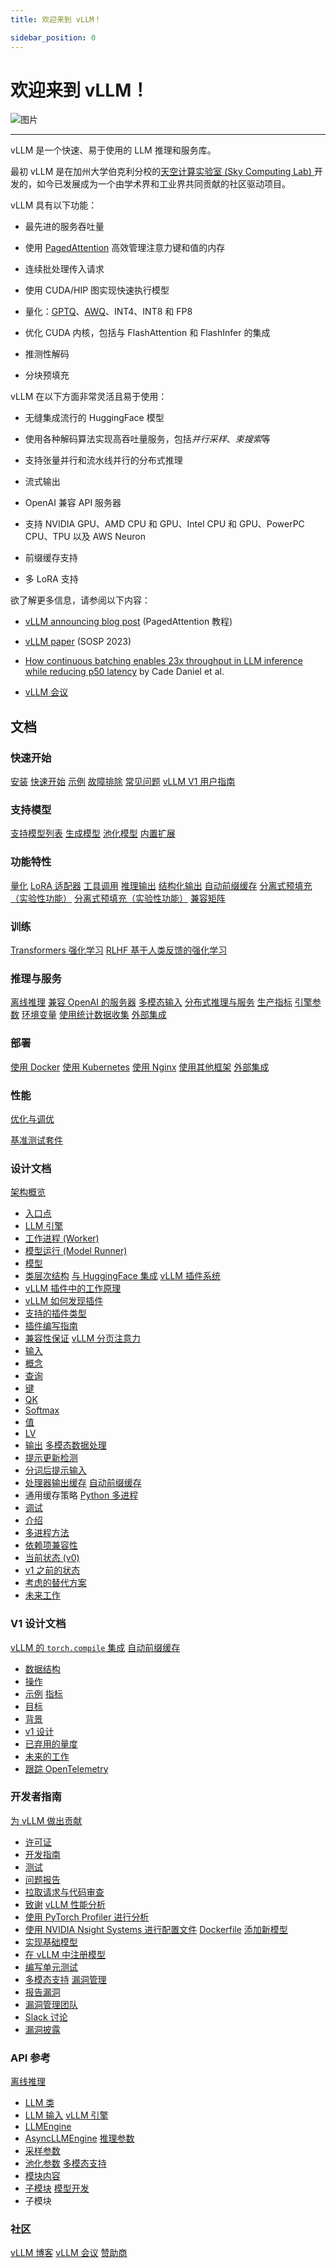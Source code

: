 ```yaml
---
title: 欢迎来到 vLLM！

sidebar_position: 0
---
```


# 欢迎来到 vLLM！

![图片](/img/vllm-logo.png)

---

vLLM 是一个快速、易于使用的 LLM 推理和服务库。

最初 vLLM 是在加州大学伯克利分校的[天空计算实验室 (Sky Computing Lab) ](https://sky.cs.berkeley.edu/)开发的，如今已发展成为一个由学术界和工业界共同贡献的社区驱动项目。

vLLM 具有以下功能：

- 最先进的服务吞吐量

- 使用 [PagedAttention](https://blog.vllm.ai/2023/06/20/vllm.html) 高效管理注意力键和值的内存

- 连续批处理传入请求

- 使用 CUDA/HIP 图实现快速执行模型

- 量化：[GPTQ](https://arxiv.org/abs/2210.17323)、[AWQ](https://arxiv.org/abs/2306.00978)、INT4、INT8 和 FP8

- 优化 CUDA 内核，包括与 FlashAttention 和 FlashInfer 的集成

- 推测性解码

- 分块预填充

vLLM 在以下方面非常灵活且易于使用：

- 无缝集成流行的 HuggingFace 模型

- 使用各种解码算法实现高吞吐量服务，包括*并行采样*、*束搜索*等

- 支持张量并行和流水线并行的分布式推理

- 流式输出

- OpenAI 兼容 API 服务器

- 支持 NVIDIA GPU、AMD CPU 和 GPU、Intel CPU 和 GPU、PowerPC CPU、TPU 以及 AWS Neuron

- 前缀缓存支持

- 多 LoRA 支持

欲了解更多信息，请参阅以下内容：

- [vLLM announcing blog post](https://vllm.ai) (PagedAttention 教程)

- [vLLM paper](https://arxiv.org/abs/2309.06180) (SOSP 2023)

- [How continuous batching enables 23x throughput in LLM inference
  ](https://www.anyscale.com/blog/continuous-batching-llm-inference) [while reducing p50
  ](https://www.anyscale.com/blog/continuous-batching-llm-inference)[ ](https://www.anyscale.com/blog/continuous-batching-llm-inference)[latency](https://www.anyscale.com/blog/continuous-batching-llm-inference)
  by Cade Daniel et al.

- [vLLM 会议](https://docs.vllm.ai/en/latest/community/meetups.html#meetups)

## 文档

### 快速开始

[安装](https://vllm.hyper.ai/docs/getting-started/installation/)
[快速开始](https://vllm.hyper.ai/docs/getting-started/quickstart)
[示例](https://vllm.hyper.ai/docs/getting-started/examples/offline-inference/)
[故障排除](https://vllm.hyper.ai/docs/getting-started/troubleshooting)
[常见问题](https://vllm.hyper.ai/docs/getting-started/faq)
[vLLM V1 用户指南](https://vllm.hyper.ai/docs/getting-started/v1-user-guide)

### 支持模型

[支持模型列表](https://vllm.hyper.ai/docs/models/supported_models)
[生成模型](https://vllm.hyper.ai/docs/models/generative_models)
[池化模型](https://vllm.hyper.ai/docs/models/Pooling%20Models)
[内置扩展](https://vllm.hyper.ai/docs/models/extensions/)

### 功能特性

[量化](https://vllm.hyper.ai/docs/features/quantization/)
[LoRA 适配器](https://vllm.hyper.ai/docs/features/lora)
[工具调用](https://vllm.hyper.ai/docs/features/tool_calling)
[推理输出](https://vllm.hyper.ai/docs/features/reasoning_outputs)
[结构化输出](https://vllm.hyper.ai/docs/features/structured_outputs)
[自动前缀缓存](https://vllm.hyper.ai/docs/features/automatic_prefix_caching)
[分离式预填充（实验性功能）](https://vllm.hyper.ai/docs/features/disagg_prefill)
[分离式预填充（实验性功能）](https://vllm.hyper.ai/docs/features/spec_decode)
[兼容矩阵](https://vllm.hyper.ai/docs/features/compatibility_matrix)

### 训练

[Transformers 强化学习](https://vllm.hyper.ai/docs/training/trl)
[RLHF 基于人类反馈的强化学习](https://vllm.hyper.ai/docs/training/rlhf)

### 推理与服务

[离线推理](https://vllm.hyper.ai/docs/inference-and-serving/offline_inference)
[兼容 OpenAI 的服务器](https://vllm.hyper.ai/docs/inference-and-serving/openai_compatible_server)
[多模态输入](https://vllm.hyper.ai/docs/inference-and-serving/multimodal_inputs)
[分布式推理与服务](https://vllm.hyper.ai/docs/inference-and-serving/distributed_serving_new)
[生产指标](https://vllm.hyper.ai/docs/inference-and-serving/metrics)
[引擎参数](https://vllm.hyper.ai/docs/inference-and-serving/engine_args)
[环境变量](https://vllm.hyper.ai/docs/inference-and-serving/env_vars)
[使用统计数据收集](https://vllm.hyper.ai/docs/inference-and-serving/usage_stats)
[外部集成](https://vllm.hyper.ai/docs/inference-and-serving/integrations/)

### 部署

[使用 Docker](https://vllm.hyper.ai/docs/deployment/docker)
[使用 Kubernetes](https://vllm.hyper.ai/docs/deployment/k8s)
[使用 Nginx](https://vllm.hyper.ai/docs/deployment/nginx)
[使用其他框架](https://vllm.hyper.ai/docs/deployment/framworks/)
[外部集成](https://vllm.hyper.ai/docs/deployment/integrations/)

### 性能

[优化与调优](https://vllm.hyper.ai/docs/performance/optimization)

[基准测试套件](https://vllm.hyper.ai/docs/performance/benchmarks)

### 设计文档

[架构概览](https://vllm.hyper.ai/docs/design/arch_overview)
- [入口点](https://vllm.hyper.ai/docs/design/arch_overview#%E5%85%A5%E5%8F%A3%E7%82%B9)
- [LLM 引擎](https://vllm.hyper.ai/docs/design/arch_overview#llm-%E5%BC%95%E6%93%8E)
- [工作进程 (Worker)](https://vllm.hyper.ai/docs/design/arch_overview#worker)
- [模型运行 (Model Runner)](https://vllm.hyper.ai/docs/design/arch_overview#%E6%A8%A1%E5%9E%8B%E8%BF%90%E8%A1%8C%E5%99%A8)
- [模型](https://vllm.hyper.ai/docs/design/arch_overview#%E6%A8%A1%E5%9E%8B)
- [类层次结构](https://vllm.hyper.ai/docs/design/arch_overview#%E7%B1%BB%E5%B1%82%E6%AC%A1%E7%BB%93%E6%9E%84)
[与 HuggingFace 集成](https://vllm.hyper.ai/docs/design/huggingface_integration)
[vLLM 插件系统](https://vllm.hyper.ai/docs/design/plugin_system)
- [vLLM 插件中的工作原理](https://vllm.hyper.ai/docs/design/plugin_system#vllm-%E4%B8%AD%E6%8F%92%E4%BB%B6%E7%9A%84%E5%B7%A5%E4%BD%9C%E5%8E%9F%E7%90%86)
- [vLLM 如何发现插件](https://vllm.hyper.ai/docs/design/plugin_system#vllm-%E5%A6%82%E4%BD%95%E5%8F%91%E7%8E%B0%E6%8F%92%E4%BB%B6)
- [支持的插件类型](https://vllm.hyper.ai/docs/design/plugin_system#%E6%94%AF%E6%8C%81%E7%9A%84%E6%8F%92%E4%BB%B6%E7%B1%BB%E5%9E%8B)
- [插件编写指南](https://vllm.hyper.ai/docs/design/plugin_system#%E7%BC%96%E5%86%99%E6%8F%92%E4%BB%B6%E6%8C%87%E5%8D%97)
- [兼容性保证](https://vllm.hyper.ai/docs/design/plugin_system#%E5%85%BC%E5%AE%B9%E6%80%A7%E4%BF%9D%E8%AF%81)
[vLLM 分页注意力](https://vllm.hyper.ai/docs/design/paged_attention)
- [输入](https://vllm.hyper.ai/docs/design/paged_attention#%E8%BE%93%E5%85%A5)
- [概念](https://vllm.hyper.ai/docs/design/paged_attention#%E6%A6%82%E5%BF%B5)
- [查询](https://vllm.hyper.ai/docs/design/paged_attention#%E6%9F%A5%E8%AF%A2)
- [键](https://vllm.hyper.ai/docs/design/paged_attention#key)
- [QK](https://vllm.hyper.ai/docs/design/paged_attention#qk)
- [Softmax](https://vllm.hyper.ai/docs/design/paged_attention#softmax)
- [值](https://vllm.hyper.ai/docs/design/paged_attention#%E5%80%BC)
- [LV](https://vllm.hyper.ai/docs/design/paged_attention#lv)
- [输出](https://vllm.hyper.ai/docs/design/paged_attention#%E8%BE%93%E5%87%BA)
[多模态数据处理](https://vllm.hyper.ai/docs/design/mm_processing)
- [提示更新检测](https://vllm.hyper.ai/docs/design/mm_processing#%E6%8F%90%E7%A4%BA%E6%9B%B4%E6%96%B0%E6%A3%80%E6%B5%8B)
- [分词后提示输入](https://vllm.hyper.ai/docs/design/mm_processing#%E5%88%86%E8%AF%8D%E5%90%8E%E7%9A%84%E6%8F%90%E7%A4%BA%E8%BE%93%E5%85%A5)
- [处理器输出缓存](https://vllm.hyper.ai/docs/design/mm_processing#%E5%A4%84%E7%90%86%E5%99%A8%E8%BE%93%E5%87%BA%E7%BC%93%E5%AD%98)
[自动前缀缓存](https://vllm.hyper.ai/docs/design/automatic_prefix_caching)
- 通用缓存策略
[Python 多进程](https://vllm.hyper.ai/docs/design/multiprocessing)
- [调试](https://vllm.hyper.ai/docs/design/multiprocessing#%E8%B0%83%E8%AF%95)
- [介绍](https://vllm.hyper.ai/docs/design/multiprocessing#%E4%BB%8B%E7%BB%8D)
- [多进程方法](https://vllm.hyper.ai/docs/design/multiprocessing#%E5%A4%9A%E8%BF%9B%E7%A8%8B%E6%96%B9%E6%B3%95)
- [依赖项兼容性](https://vllm.hyper.ai/docs/design/multiprocessing#%E4%B8%8E%E4%BE%9D%E8%B5%96%E9%A1%B9%E7%9A%84%E5%85%BC%E5%AE%B9%E6%80%A7)
- [当前状态 (v0)](https://vllm.hyper.ai/docs/design/multiprocessing#%E5%BD%93%E5%89%8D%E7%8A%B6%E6%80%81v0)
- [v1 之前的状态](https://vllm.hyper.ai/docs/design/multiprocessing#v1-%E4%B8%AD%E7%9A%84%E5%85%88%E5%89%8D%E7%8A%B6%E6%80%81)
- [考虑的替代方案](https://vllm.hyper.ai/docs/design/multiprocessing#%E8%80%83%E8%99%91%E7%9A%84%E6%9B%BF%E4%BB%A3%E6%96%B9%E6%A1%88)
- [未来工作](https://vllm.hyper.ai/docs/design/multiprocessing#%E6%9C%AA%E6%9D%A5%E5%B7%A5%E4%BD%9C)

### V1 设计文档

[vLLM 的 `torch.compile` 集成](https://vllm.hyper.ai/docs/design-v1/torch_compile)
[自动前缀缓存](https://vllm.hyper.ai/docs/design-v1/prefix_caching)
- [数据结构](https://vllm.hyper.ai/docs/design-v1/prefix_caching#%E6%95%B0%E6%8D%AE%E7%BB%93%E6%9E%84)
- [操作](https://vllm.hyper.ai/docs/design-v1/prefix_caching#%E6%93%8D%E4%BD%9C)
- [示例](https://vllm.hyper.ai/docs/design-v1/prefix_caching#%E7%A4%BA%E4%BE%8B)
[指标](https://vllm.hyper.ai/docs/design-v1/metrics)
- [目标](https://vllm.hyper.ai/docs/design-v1/metrics#%E7%9B%AE%E6%A0%87)
- [背景](https://vllm.hyper.ai/docs/design-v1/metrics#%E8%83%8C%E6%99%AF)
- [v1 设计](https://vllm.hyper.ai/docs/design-v1/metrics#v1-%E8%AE%BE%E8%AE%A1)
- [已弃用的量度](https://vllm.hyper.ai/docs/design-v1/metrics#%E5%B7%B2%E5%BC%83%E7%94%A8%E7%9A%84%E6%8C%87%E6%A0%87)
- [未来的工作](https://vllm.hyper.ai/docs/design-v1/metrics#%E6%9C%AA%E6%9D%A5%E5%B7%A5%E4%BD%9C)
- [跟踪 OpenTelemetry](https://vllm.hyper.ai/docs/design-v1/metrics#%E8%B7%9F%E8%B8%AA---opentelemetry)

### 开发者指南

[为 vLLM 做出贡献](https://vllm.hyper.ai/docs/contributing/overview)
- [许可证](https://vllm.hyper.ai/docs/contributing/overview#%E8%AE%B8%E5%8F%AF%E8%AF%81)
- [开发指南](https://vllm.hyper.ai/docs/contributing/overview#%E5%BC%80%E5%8F%91%E6%8C%87%E5%8D%97)
- [测试](https://vllm.hyper.ai/docs/contributing/overview#%E6%B5%8B%E8%AF%95)
- [问题报告](https://vllm.hyper.ai/docs/contributing/overview#%E9%97%AE%E9%A2%98%E6%8A%A5%E5%91%8A)
- [拉取请求与代码审查](https://vllm.hyper.ai/docs/contributing/overview#%E6%8B%89%E5%8F%96%E8%AF%B7%E6%B1%82%E4%B8%8E%E4%BB%A3%E7%A0%81%E5%AE%A1%E6%9F%A5)
- [致谢](https://vllm.hyper.ai/docs/contributing/overview#%E8%87%B4%E8%B0%A2)
[vLLM 性能分析](https://vllm.hyper.ai/docs/contributing/profiling_index)
- [使用 PyTorch Profiler 进行分析](https://vllm.hyper.ai/docs/contributing/profiling_index#%E4%BD%BF%E7%94%A8-pytorch-profiler-%E8%BF%9B%E8%A1%8C%E5%88%86%E6%9E%90)
- [使用 NVIDIA Nsight Systems 进行配置文件](https://vllm.hyper.ai/docs/contributing/profiling_index#%E4%BD%BF%E7%94%A8-nvidia-nsight-systems-%E8%BF%9B%E8%A1%8C%E5%88%86%E6%9E%90)
[Dockerfile](https://vllm.hyper.ai/docs/contributing/dockerfile)
[添加新模型](https://vllm.hyper.ai/docs/contributing/model/)
- [实现基础模型](https://vllm.hyper.ai/docs/contributing/model/basic)
- [在 vLLM 中注册模型](https://vllm.hyper.ai/docs/contributing/model/registration)
- [编写单元测试](https://vllm.hyper.ai/docs/contributing/model/tests)
- [多模态支持](https://vllm.hyper.ai/docs/contributing/model/multimodal)
[漏洞管理](https://vllm.hyper.ai/docs/contributing/vulnerability_management)
- [报告漏洞](https://vllm.hyper.ai/docs/contributing/vulnerability_management#%E6%8A%A5%E5%91%8A%E6%BC%8F%E6%B4%9E)
- [漏洞管理团队](https://vllm.hyper.ai/docs/contributing/vulnerability_management#%E6%BC%8F%E6%B4%9E%E7%AE%A1%E7%90%86%E5%9B%A2%E9%98%9F)
- [Slack 讨论](https://vllm.hyper.ai/docs/contributing/vulnerability_management#slack-%E8%AE%A8%E8%AE%BA)
- [漏洞披露](https://vllm.hyper.ai/docs/contributing/vulnerability_management#%E6%BC%8F%E6%B4%9E%E6%8A%AB%E9%9C%B2)

### API 参考

[离线推理](https://vllm.hyper.ai/docs/api/offline_interence/)
- [LLM 类](https://vllm.hyper.ai/docs/api/offline_interence/LLM)
- [LLM 输入](https://vllm.hyper.ai/docs/api/offline_interence/llm_inputs)
[vLLM 引擎](https://vllm.hyper.ai/docs/api/engine/)
- [LLMEngine](https://vllm.hyper.ai/docs/api/engine/llm_engine)
- [AsyncLLMEngine](https://vllm.hyper.ai/docs/api/engine/async_llm_engine)
[推理参数](https://vllm.hyper.ai/docs/api/inference_params)
- [采样参数](https://vllm.hyper.ai/docs/api/inference_params#%E9%87%87%E6%A0%B7%E5%8F%82%E6%95%B0)
- [池化参数](https://vllm.hyper.ai/docs/api/inference_params#%E6%B1%A0%E5%8C%96%E5%8F%82%E6%95%B0)
[多模态支持](https://vllm.hyper.ai/docs/api/multimodal/)
- [模块内容](https://vllm.hyper.ai/docs/api/multimodal/#%E6%A8%A1%E5%9D%97%E5%86%85%E5%AE%B9)
- [子模块](https://vllm.hyper.ai/docs/api/multimodal/#%E5%AD%90%E6%A8%A1%E5%9D%97)
[模型开发](https://vllm.hyper.ai/docs/api/model/interfaces)
- 子模块

### 社区

[vLLM 博客](https://vllm.hyper.ai/docs/community/blog)
[vLLM 会议](https://vllm.hyper.ai/docs/community/meetups)
[赞助商](https://vllm.hyper.ai/docs/community/sponsors)
